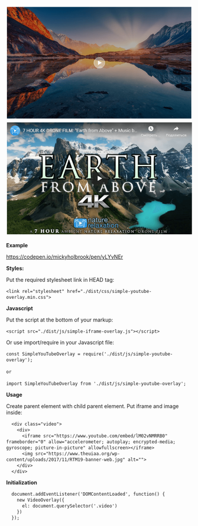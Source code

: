 <img src="docs-images/image1.png">

<img src="docs-images/image2.png">

**Example**

https://codepen.io/mickyholbrook/pen/yLYvNEr

**Styles:**
  
  Put the required stylesheet link in HEAD tag:
  
    <link rel="stylesheet" href="./dist/css/simple-youtube-overlay.min.css">
    
**Javascript**    
    
Put the script at the bottom of your markup: 

    <script src="./dist/js/simple-iframe-overlay.js"></script>    
   
Or use import/require in your Javascript file:
    
    const SimpleYouTubeOverlay = require('./dist/js/simple-youtube-overlay');
    
    or
    
    import SimpleYouTubeOverlay from './dist/js/simple-youtube-overlay';
 
**Usage**
     
Create parent element with child parent element. Put iframe and image inside: 
          
      <div class="video">
        <div>
          <iframe src="https://www.youtube.com/embed/lM02vNMRRB0" frameborder="0" allow="accelerometer; autoplay; encrypted-media; gyroscope; picture-in-picture" allowfullscreen></iframe>
          <img src="https://www.theuiaa.org/wp-content/uploads/2017/11/RTM19-banner-web.jpg" alt="">
        </div>
      </div>
         
**Initialization**
 
      document.addEventListener('DOMContentLoaded', function() {
        new VideoOverlay({
          el: document.querySelector('.video')
        })
      });
